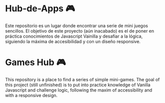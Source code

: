 # Hub-de-Apps 🎮

Este repositorio es un lugar donde encontrar una serie de mini juegos sencillos. 
El objetivo de este proyecto (aún inacabado) es el de poner en práctica conocimientos de Javascript Vainilla y desafiar a la lógica, siguiendo la máxima de accesibilidad y con un diseño responsive.

# Games Hub 🎮
This repository is a place to find a series of simple mini-games. 
The goal of this project (still unfinished) is to put into practice knowledge of Vanilla Javascript and challenge logic, following the maxim of accessibility and with a responsive design.
